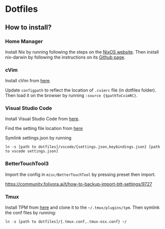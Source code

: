 # Dotfiles

## How to install?

### Home Manager

Install Nix by running following the steps on the [NixOS website](https://nixos.org/download.html#nix-install-macos). 
Then install nix-darwin by following the instructions on its [Github page](https://github.com/LnL7/nix-darwin#install).

### cVim
Install cVim from [here](https://chrome.google.com/webstore/detail/cvim/ihlenndgcmojhcghmfjfneahoeklbjjh).

Update `configpath` to reflect the location of `.cvimrc` file (in dotfiles
folder). Then load it on the browser by running `:source {$pathToCvimRC}`.

### Visual Studio Code
Install Visual Studio Code from [here](https://code.visualstudio.com/).

Find the setting file location from [here](https://code.visualstudio.com/docs/getstarted/settings#_settings-file-locations)

Symlink settings.json by running
```
ln -s [path to dotfiles]/vscode/{settings.json,keybindings.json} [path to vscode settings.json]
```

### BetterTouchTool3

Import the config in `misc/BetterTouchTool` by pressing preset then import.

https://community.folivora.ai/t/how-to-backup-import-btt-settings/9727

### Tmux

Install TPM from [here](https://github.com/tmux-plugins/tpm) and clone it to
the `~/.tmux/plugins/tpm`. Then symlink the conf files by running:

```
ln -s [path to dotfiles]/{.tmux.conf,.tmux-osx.conf} ~/
```

